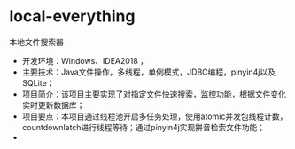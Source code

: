 # local-everything
本地文件搜索器
- 开发环境：Windows、IDEA2018；
- 主要技术：Java文件操作，多线程，单例模式，JDBC编程，pinyin4j以及SQLite；
- 项目简介：该项目主要实现了对指定文件快速搜索，监控功能，根据文件变化实时更新数据库；
- 项目要点：本项目通过线程池开启多任务处理，使用atomic并发包线程计数，countdownlatch进行线程等待；通过pinyin4j实现拼音检索文件功能；
- 
